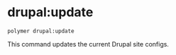 # drupal:update

```shell
polymer drupal:update
```

This command updates the current Drupal site configs.
